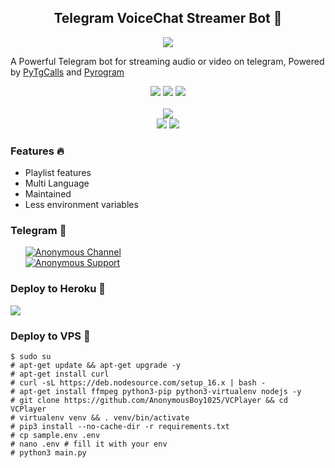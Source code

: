 <h2 align="center">Telegram VoiceChat Streamer Bot 🖤</h2>
<p>

<p align="center">
  <img src="https://telegra.ph/file/9a85d0a873e2dd80d278d.jpg">
</p>

A Powerful Telegram bot for streaming audio or video on telegram, 
Powered by <a href="https://github.com/pytgcalls/pytgcalls">PyTgCalls</a>
and <a href="https://github.com/pyrogram/pyrogram">Pyrogram</a>
</p>

<div align="center">
    <a href="https://github.com/pyrogram/pyrogram"><img src="https://img.shields.io/badge/Pyrogram-1.2.9-blue?logo=github"></a>
    <a href="https://python.org"><img src="https://img.shields.io/badge/Python-3.9.7-blue?logo=python&logoColor=yellow"></a>
    <a href="https://github.com/pytgcalls/pytgcalls"><img src="https://img.shields.io/badge/PyTgCalls-0.8.1-blue?logo=github"></a> <br> <br>
    <a href="https://github.com/AnonymousBoy1025/VCPlayer"><img src="https://img.shields.io/github/repo-size/AnonymousBoy1025/VCPlayer?logo=github"></a> <br>
    <a href="https://github.com/AnonymousBoy1025/VCPlayer"><img src="https://img.shields.io/github/forks/AnonymousBoy1025/VCPlayer?logo=github"></a>
    <a href="https://github.com/AnonymousBoy1025/VCPlayer"><img src="https://img.shields.io/github/stars/AnonymousBoy1025/VCPlayer?logo=github"></a>
</div>


<h3>Features 🔥</h3> 
<ul>
    <li>Playlist features</li>
    <li>Multi Language</li>
    <li>Maintained</li>
    <li>Less environment variables</li>
</ul>

<h3>Telegram 💖</h3>
<ul>
    <a href="https://telegram.me/AnonymousSupport"><img alt="Anonymous Channel" src="https://img.shields.io/badge/Anonymous-Channel-blue.svg?logo=telegram"></a> <br/>
    <a href="https://telegram.me/AnonymousRobotSupport"><img alt="Anonymous Support" src="https://img.shields.io/badge/Anonymous-Support-blue.svg?logo=telegram"></a> <br/>
</ul>

<h3>Deploy to Heroku 🚀</h3>
<div>
    <a href="https://dashboard.heroku.com/new?button-url=https://github.com/AnonymousBoy1025/VCPlayer&template=https://github.com/AnonymousBoy1025/VCPlayer"><img src="https://www.herokucdn.com/deploy/button.svg"></a>
</div>

### Deploy to VPS 🚀
```
$ sudo su
# apt-get update && apt-get upgrade -y
# apt-get install curl
# curl -sL https://deb.nodesource.com/setup_16.x | bash - 
# apt-get install ffmpeg python3-pip python3-virtualenv nodejs -y 
# git clone https://github.com/AnonymousBoy1025/VCPlayer && cd VCPlayer
# virtualenv venv && . venv/bin/activate 
# pip3 install --no-cache-dir -r requirements.txt 
# cp sample.env .env 
# nano .env # fill it with your env 
# python3 main.py
```
